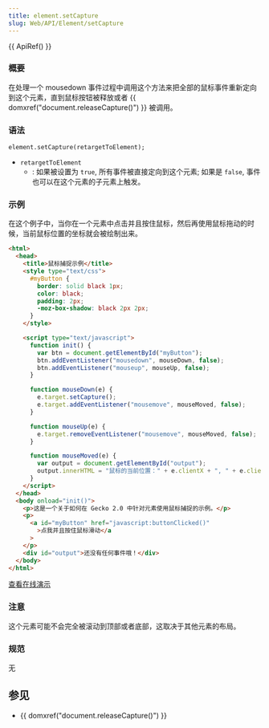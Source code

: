 ```yaml
---
title: element.setCapture
slug: Web/API/Element/setCapture
---
```


{{ ApiRef() }}

### 概要

在处理一个 mousedown 事件过程中调用这个方法来把全部的鼠标事件重新定向到这个元素，直到鼠标按钮被释放或者 {{ domxref("document.releaseCapture()") }} 被调用。

### 语法

```plain
element.setCapture(retargetToElement);
```

- `retargetToElement`
  - : 如果被设置为 `true`, 所有事件被直接定向到这个元素; 如果是 `false`, 事件也可以在这个元素的子元素上触发。

### 示例

在这个例子中，当你在一个元素中点击并且按住鼠标，然后再使用鼠标拖动的时候，当前鼠标位置的坐标就会被绘制出来。

```html
<html>
  <head>
    <title>鼠标捕捉示例</title>
    <style type="text/css">
      #myButton {
        border: solid black 1px;
        color: black;
        padding: 2px;
        -moz-box-shadow: black 2px 2px;
      }
    </style>

    <script type="text/javascript">
      function init() {
        var btn = document.getElementById("myButton");
        btn.addEventListener("mousedown", mouseDown, false);
        btn.addEventListener("mouseup", mouseUp, false);
      }

      function mouseDown(e) {
        e.target.setCapture();
        e.target.addEventListener("mousemove", mouseMoved, false);
      }

      function mouseUp(e) {
        e.target.removeEventListener("mousemove", mouseMoved, false);
      }

      function mouseMoved(e) {
        var output = document.getElementById("output");
        output.innerHTML = "鼠标的当前位置：" + e.clientX + ", " + e.clientY;
      }
    </script>
  </head>
  <body onload="init()">
    <p>这是一个关于如何在 Gecko 2.0 中针对元素使用鼠标捕捉的示例。</p>
    <p>
      <a id="myButton" href="javascript:buttonClicked()"
        >点我并且按住鼠标滑动</a
      >
    </p>
    <div id="output">还没有任何事件哦！</div>
  </body>
</html>
```

[查看在线演示](/samples/domref/mousecapture.html)

### 注意

这个元素可能不会完全被滚动到顶部或者底部，这取决于其他元素的布局。

### 规范

无

## 参见

- {{ domxref("document.releaseCapture()") }}

